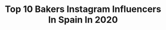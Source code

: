 ---
title: Top 10 Bakers Instagram Influencers In Spain In 2020
description: >-
  Find top bakers Instagram influencers in Spain in 2020. Most popular hashtags: #foodphotography #foodstyling #thebakefeed #foodfluffer.
platform: Instagram
profiles:
  - username: "gluten.morgen"
    fullname: >-
      Ramon Garriga -MasaMadre
    location: "Spain"
    followers: 127344
    engagement: 287
    commentsToLikes: 0.089953
    id: ck14gubo072g70i1924b1odbj
    verified: false
    hashtags: "#diadelamarmota, #horno, #solucion, #hamburguesa"
  - username: "thedeliciousplate"
    fullname: >-
      The Delicious Plate
    location: "Spain"
    followers: 6152
    engagement: 1298
    commentsToLikes: 0.099903
    id: ck6ufm6hcxvxa0j71zi5br46k
    verified: false
    hashtags: "#nuts, #oatmeal, #veganfoodshare, #berries"
  - username: "conlecheycanela"
    fullname: >-
      𝚃𝚘ñ𝚘 𝙲𝚘𝚛𝚛𝚊𝚕 🌿 𝙵𝚘𝚝𝚘𝚐𝚛𝚊𝚏í𝚊
    location: "Spain"
    followers: 15928
    engagement: 720
    commentsToLikes: 0.460027
    id: ck6todj18dgvx0j71mbv1q3vf
    verified: false
    hashtags: "#darkmood, #gloobyfood, #foofluffer, #flower"
  - username: "saboresymomentos"
    fullname: >-
      P a t r y  G a r c í a🌸 Photo
    location: "Spain"
    followers: 29335
    engagement: 319
    commentsToLikes: 0.145684
    id: ck15qhq052wat0i19aosgfyi8
    verified: false
    hashtags: "#darlingmoments, #winterfruits, #breakfastwithlove, #batchcooking"
  - username: "tatin_blog"
    fullname: >-
      Esther Clemente 📸FOOD PHOTO
    location: "Spain"
    followers: 5536
    engagement: 694
    commentsToLikes: 0.125761
    id: ck6ufpc1cydca0j713zv4qu0d
    verified: false
    hashtags: "#recipeideas, #aceituna, #aceitedeoliva, #asturiasparaisonatural"
  - username: "olga_vila"
    fullname: >-
      Olga Vila | Food blogger
    location: "Spain"
    followers: 11028
    engagement: 608
    commentsToLikes: 0.173664
    id: ck5zu96tf1x310i14wlra1gbu
    verified: false
    hashtags: "#themoodytable, #veganeating, #meatlessmeals, #spaguettisdecalabacin"
  - username: "balazsenzsol"
    fullname: >-
      Balazs Enzsol
    location: "Spain"
    followers: 54366
    engagement: 243
    commentsToLikes: 0.030207
    id: ck0w56u4w26l20i19br57fqla
    verified: false
    hashtags: "#chefslife, #chinesenewyear, #recipe, #baker"
  - username: "danitonka"
    fullname: >-
      Daniel Alvarez
    location: "Spain"
    followers: 21758
    engagement: 295
    commentsToLikes: 0.016400
    id: ck0vz7ill7p4p0i19987q8ubf
    verified: false
    hashtags: "#pastrychef, #sweetdevotoon, #pastrylife, #icephotelschool"
  - username: "steven.c.baker"
    fullname: >-
      Esteban Carrera Baker
    location: "Spain"
    followers: 6671
    engagement: 1673
    commentsToLikes: 0.019950
    id: ck55nw1ez742x0i1118ggwvb1
    verified: false
    hashtags: "#alubias, #london, #londoneye, #fishandchips"
  - username: "evelyncoboo"
    fullname: >-
      🧸💜VIII🧸💜
    location: "Spain"
    followers: 10081
    engagement: 1634
    commentsToLikes: 0.066592
    id: ck5q2njqpgvup0i112gghhx4x
    verified: false
    hashtags: ""
---